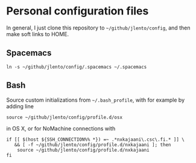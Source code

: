 Personal configuration files
===================================

In general, I just clone this repository to `~/github/jlento/config`, and then
make soft links to HOME.

Spacemacs
-----------

    ln -s ~/github/jlento/config/.spacemacs ~/.spacemacs

Bash
----

Source custom initializations from `~/.bash_profile`, with for example by adding
line

    source ~/github/jlento/config/profile.d/osx

in OS X, or for NoMachine connections with

    if [[ $(host ${SSH_CONNECTION%% *}) =~ .*nxkajaani\.csc\.fi.* ]] \
       && [ -f ~/github/jlento/config/profile.d/nxkajaani ]; then
        source ~/github/jlento/config/profile.d/nxkajaani
    fi

